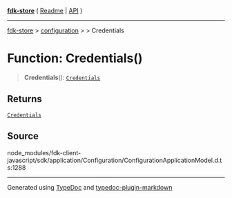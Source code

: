 [**fdk-store**](../../../README.md) ( [Readme](../../../README.md) \| [API](../../../API.md) )

---

[fdk-store](../../../API.md) > [configuration](../../README.md) > [<internal>](../README.md) > Credentials

# Function: Credentials()

> **Credentials**(): [`Credentials`](../type-aliases/type-alias.Credentials.md)

## Returns

[`Credentials`](../type-aliases/type-alias.Credentials.md)

## Source

node_modules/fdk-client-javascript/sdk/application/Configuration/ConfigurationApplicationModel.d.ts:1288

---

Generated using [TypeDoc](https://typedoc.org/) and [typedoc-plugin-markdown](https://www.npmjs.com/package/typedoc-plugin-markdown)
